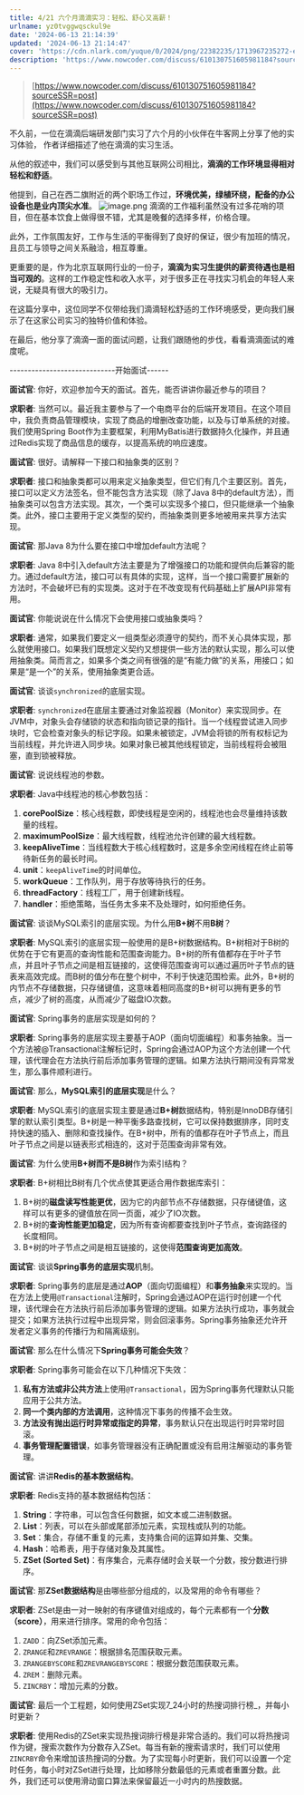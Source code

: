 ```yaml
---
title: 4/21 六个月滴滴实习：轻松、舒心又高薪！
urlname: yz0tvggwqsckul9e
date: '2024-06-13 21:14:39'
updated: '2024-06-13 21:14:47'
cover: 'https://cdn.nlark.com/yuque/0/2024/png/22382235/1713967235272-e1f0b889-27e8-4ef3-887a-d2f71bb98446.png'
description: 'https://www.nowcoder.com/discuss/610130751605981184?sourceSSR=post不久前，一位在滴滴后端研发部门实习了六个月的小伙伴在牛客网上分享了他的实习体验， 作者详细描述了他在滴滴的实习生活。从他的叙述中，我们可以感受到与其他互联网公司相...'
---
```

> [https://www.nowcoder.com/discuss/610130751605981184?sourceSSR=post](https://www.nowcoder.com/discuss/610130751605981184?sourceSSR=post)

不久前，一位在滴滴后端研发部门实习了六个月的小伙伴在牛客网上分享了他的实习体验， 作者详细描述了他在滴滴的实习生活。

从他的叙述中，我们可以感受到与其他互联网公司相比，**滴滴的工作环境显得相对轻松和舒适**。

他提到，自己在西二旗附近的两个职场工作过，**环境优美，绿植环绕，配备的办公设备也是业内顶尖水准**。 
![image.png](https://oss1.aistar.cool/elog-offer-now/67ad2fdf65cad2b622f1a561f3ef6dc7.png)
滴滴的工作福利虽然没有过多花哨的项目，但在基本饮食上做得很不错，尤其是晚餐的选择多样，价格合理。

此外，工作氛围友好，工作与生活的平衡得到了良好的保证，很少有加班的情况，且员工与领导之间关系融洽，相互尊重。 

更重要的是，作为北京互联网行业的一份子，**滴滴为实习生提供的薪资待遇也是相当可观的**。这样的工作稳定性和收入水平，对于很多正在寻找实习机会的年轻人来说，无疑具有很大的吸引力。 

在这篇分享中，这位同学不仅带给我们滴滴轻松舒适的工作环境感受，更向我们展示了在这家公司实习的独特价值和体验。

在最后，他分享了滴滴一面的面试问题，让我们跟随他的步伐，看看滴滴面试的难度呢。 

-----------------------------开始面试------

**面试官**: 你好，欢迎参加今天的面试。首先，能否讲讲你最近参与的项目？

**求职者**: 当然可以。最近我主要参与了一个电商平台的后端开发项目。在这个项目中，我负责商品管理模块，实现了商品的增删改查功能，以及与订单系统的对接。我们使用Spring Boot作为主要框架，利用MyBatis进行数据持久化操作，并且通过Redis实现了商品信息的缓存，以提高系统的响应速度。

**面试官**: 很好。请解释一下接口和抽象类的区别？

**求职者**: 接口和抽象类都可以用来定义抽象类型，但它们有几个主要区别。首先，接口可以定义方法签名，但不能包含方法实现（除了Java 8中的default方法），而抽象类可以包含方法实现。其次，一个类可以实现多个接口，但只能继承一个抽象类。此外，接口主要用于定义类型的契约，而抽象类则更多地被用来共享方法实现。

**面试官**: 那Java 8为什么要在接口中增加default方法呢？

**求职者**: Java 8中引入default方法主要是为了增强接口的功能和提供向后兼容的能力。通过default方法，接口可以有具体的实现，这样，当一个接口需要扩展新的方法时，不会破坏已有的实现类。这对于在不改变现有代码基础上扩展API非常有用。

**面试官**: 你能说说在什么情况下会使用接口或抽象类吗？

**求职者**: 通常，如果我们要定义一组类型必须遵守的契约，而不关心具体实现，那么就使用接口。如果我们既想定义契约又想提供一些方法的默认实现，那么可以使用抽象类。简而言之，如果多个类之间有很强的是“有能力做”的关系，用接口；如果是“是一个”的关系，使用抽象类更合适。

**面试官**: 谈谈`synchronized`的底层实现。

**求职者**: `synchronized`在底层主要通过对象监视器（Monitor）来实现同步。在JVM中，对象头会存储锁的状态和指向锁记录的指针。当一个线程尝试进入同步块时，它会检查对象头的标记字段。如果未被锁定，JVM会将锁的所有权标记为当前线程，并允许进入同步块。如果对象已被其他线程锁定，当前线程将会被阻塞，直到锁被释放。

**面试官**: 说说线程池的参数。

**求职者**: Java中线程池的核心参数包括：

1. **corePoolSize**：核心线程数，即使线程是空闲的，线程池也会尽量维持该数量的线程。
2. **maximumPoolSize**：最大线程数，线程池允许创建的最大线程数。
3. **keepAliveTime**：当线程数大于核心线程数时，这是多余空闲线程在终止前等待新任务的最长时间。
4. **unit**：`keepAliveTime`的时间单位。
5. **workQueue**：工作队列，用于存放等待执行的任务。
6. **threadFactory**：线程工厂，用于创建新线程。
7. **handler**：拒绝策略，当任务太多来不及处理时，如何拒绝任务。

**面试官**: 谈谈MySQL索引的底层实现。为什么用**B+树**不用**B树**？ 

**求职者**: MySQL索引的底层实现一般使用的是B+树数据结构。B+树相对于B树的优势在于它有更高的查询性能和范围查询能力。B+树的所有值都存在于叶子节点，并且叶子节点之间是相互链接的，这使得范围查询可以通过遍历叶子节点的链表来高效完成。而B树的值分布在整个树中，不利于快速范围检索。此外，B+树的内节点不存储数据，只存储键值，这意味着相同高度的B+树可以拥有更多的节点，减少了树的高度，从而减少了磁盘IO次数。 

**面试官**: Spring事务的底层实现是如何的？ 

**求职者**: Spring事务的底层实现主要基于AOP（面向切面编程）和事务抽象。当一个方法被@Transactional注解标记时，Spring会通过AOP为这个方法创建一个代理，该代理会在方法执行前后添加事务管理的逻辑。如果方法执行期间没有异常发生，那么事件顺利进行。

**面试官**: 那么，**MySQL索引的底层实现**是什么？

**求职者**: MySQL索引的底层实现主要是通过**B+树**数据结构，特别是InnoDB存储引擎的默认索引类型。B+树是一种平衡多路查找树，它可以保持数据排序，同时支持快速的插入、删除和查找操作。在B+树中，所有的值都存在叶子节点上，而且叶子节点之间是以链表形式相连的，这对于范围查询非常有效。

**面试官**: 为什么使用**B+树而不是B树**作为索引结构？

**求职者**: B+树相比B树有几个优点使其更适合用作数据库索引：

1. B+树的**磁盘读写性能更优**，因为它的内部节点不存储数据，只存储键值，这样可以有更多的键值放在同一页面，减少了IO次数。
2. B+树的**查询性能更加稳定**，因为所有查询都要查找到叶子节点，查询路径的长度相同。
3. B+树的叶子节点之间是相互链接的，这使得**范围查询更加高效**。

**面试官**: 谈谈**Spring事务的底层实现**机制。

**求职者**: Spring事务的底层是通过**AOP**（面向切面编程）和**事务抽象**来实现的。当在方法上使用`@Transactional`注解时，Spring会通过AOP在运行时创建一个代理，该代理会在方法执行前后添加事务管理的逻辑。如果方法执行成功，事务就会提交；如果方法执行过程中出现异常，则会回滚事务。Spring事务抽象还允许开发者定义事务的传播行为和隔离级别。

**面试官**: 那么在什么情况下**Spring事务可能会失效**？

**求职者**: Spring事务可能会在以下几种情况下失效：

1. **私有方法或非公共方法**上使用`@Transactional`，因为Spring事务代理默认只能应用于公共方法。
2. **同一个类内部的方法调用**，这种情况下事务的传播不会生效。
3. **方法没有抛出运行时异常或指定的异常**，事务默认只在出现运行时异常时回滚。
4. **事务管理配置错误**，如事务管理器没有正确配置或没有启用注解驱动的事务管理。

**面试官**: 讲讲**Redis的基本数据结构**。

**求职者**: Redis支持的基本数据结构包括：

1. **String**：字符串，可以包含任何数据，如文本或二进制数据。
2. **List**：列表，可以在头部或尾部添加元素，实现栈或队列的功能。
3. **Set**：集合，存储不重复的元素，支持集合间的运算如并集、交集。
4. **Hash**：哈希表，用于存储对象及其属性。
5. **ZSet (Sorted Set)**：有序集合，元素存储时会关联一个分数，按分数进行排序。

**面试官**: 那**ZSet数据结构**是由哪些部分组成的，以及常用的命令有哪些？

**求职者**: ZSet是由一对一映射的有序键值对组成的，每个元素都有一个**分数（score）**，用来进行排序。常用的命令包括：

1. `ZADD`：向ZSet添加元素。
2. `ZRANGE`和`ZREVRANGE`：根据排名范围获取元素。
3. `ZRANGEBYSCORE`和`ZREVRANGEBYSCORE`：根据分数范围获取元素。
4. `ZREM`：删除元素。
5. `ZINCRBY`：增加元素的分数。

**面试官**: 最后一个工程题，如何使用ZSet实现7_24小时的热搜词排行榜_，并每小时更新？

**求职者**: 使用Redis的ZSet来实现热搜词排行榜是非常合适的。我们可以将热搜词作为键，搜索次数作为分数存入ZSet。每当有新的搜索请求时，我们可以使用`ZINCRBY`命令来增加该热搜词的分数。为了实现每小时更新，我们可以设置一个定时任务，每小时对ZSet进行处理，比如移除分数最低的元素或者重置分数。此外，我们还可以使用滑动窗口算法来保留最近一小时内的热搜数据。


 
